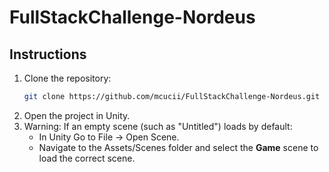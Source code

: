 # FullStackChallenge-Nordeus

## Instructions

1. Clone the repository:
   ```bash
   git clone https://github.com/mcucii/FullStackChallenge-Nordeus.git
2. Open the project in Unity.
3. Warning: If an empty scene (such as "Untitled") loads by default:
     - In Unity Go to File -> Open Scene.
     - Navigate to the Assets/Scenes folder and select the **Game** scene to load the correct scene.
